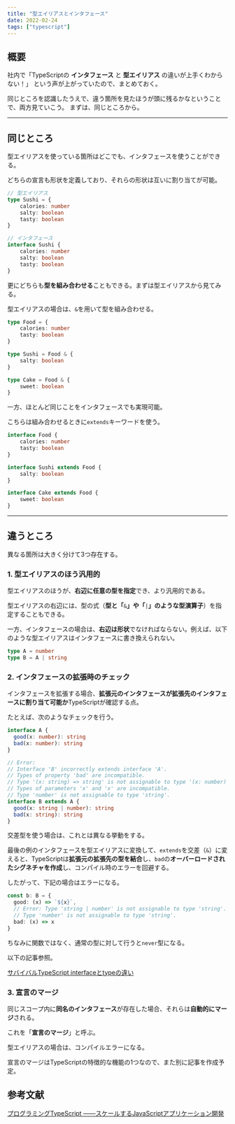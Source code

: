 ```yaml
---
title: "型エイリアスとインタフェース"
date: 2022-02-24
tags: ["typescript"]
---
```

## 概要
社内で「TypeScriptの **インタフェース** と **型エイリアス** の違いが上手くわからない！」 という声が上がっていたので、まとめておく。

同じところを認識したうえで、違う箇所を見たほうが頭に残るかなということで、両方見ていこう。
まずは、同じところから。

---
## 同じところ
型エイリアスを使っている箇所はどこでも、インタフェースを使うことができる。

どちらの宣言も形状を定義しており、それらの形状は互いに割り当てが可能。

```typescript
// 型エイリアス
type Sushi = {
	calories: number
	salty: boolean
	tasty: boolean
}

// インタフェース
interface Sushi {
	calories: number
	salty: boolean
	tasty: boolean
}
```

更にどちらも**型を組み合わせる**こともできる。まずは型エイリアスから見てみる。

型エイリアスの場合は、`&`を用いて型を組み合わせる。

```typescript
type Food = {
	calories: number
	tasty: boolean
}

type Sushi = Food & {
	salty: boolean
}

type Cake = Food & {
	sweet: boolean
}
```

一方、ほとんど同じことをインタフェースでも実現可能。

こちらは組み合わせるときに`extends`キーワードを使う。

```typescript
interface Food {
	calories: number
	tasty: boolean
}

interface Sushi extends Food {
	salty: boolean
}

interface Cake extends Food {
	sweet: boolean
}
```

---
## 違うところ
異なる箇所は大きく分けて3つ存在する。
### 1. 型エイリアスのほう汎用的
型エイリアスのほうが、**右辺に任意の型を指定**でき、より汎用的である。

型エイリアスの右辺には、型の式（**型と「**`&`**」や「**`|`**」のような型演算子**）を指定することもできる。

一方、インタフェースの場合は、**右辺は形状**でなければならない。例えば、以下のような型エイリアスはインタフェースに書き換えられない。

```typescript
type A = number
type B = A | string
```

### 2. インタフェースの拡張時のチェック
インタフェースを拡張する場合、**拡張元のインタフェースが拡張先のインタフェースに割り当て可能か**TypeScriptが確認する点。

たとえば、次のようなチェックを行う。

```typescript
interface A {
  good(x: number): string
  bad(x: number): string
}

// Error: 
// Interface 'B' incorrectly extends interface 'A'.
// Types of property 'bad' are incompatible.
// Type '(x: string) => string' is not assignable to type '(x: number) => string'.
// Types of parameters 'x' and 'x' are incompatible.
// Type 'number' is not assignable to type 'string'.
interface B extends A {
  good(x: string | number): string
  bad(x: string): string
}
```

交差型を使う場合は、これとは異なる挙動をする。

最後の例のインタフェースを型エイリアスに変換して、`extends`を交差（`&`）に変えると、TypeScriptは**拡張元の拡張先の型を結合**し、`bad`の**オーバーロードされたシグネチャを作成**し、コンパイル時のエラーを回避する。

したがって、下記の場合はエラーになる。
```typescript
const b: B = {
  good: (x) => `${x}`,
  // Error: Type 'string | number' is not assignable to type 'string'.
  // Type 'number' is not assignable to type 'string'.
  bad: (x) => x
}
```
ちなみに関数ではなく、通常の型に対して行うと`never`型になる。

以下の記事参照。

[サバイバルTypeScript interfaceとtypeの違い](https://typescriptbook.jp/reference/object-oriented/interface/interface-vs-type-alias#%E3%83%97%E3%83%AD%E3%83%91%E3%83%86%E3%82%A3%E3%81%AE%E3%82%AA%E3%83%BC%E3%83%90%E3%83%BC%E3%83%A9%E3%82%A4%E3%83%89)

### 3. 宣言のマージ
同じスコープ内に**同名のインタフェース**が存在した場合、それらは**自動的にマージ**される。

これを「**宣言のマージ**」と呼ぶ。

型エイリアスの場合は、コンパイルエラーになる。

宣言のマージはTypeScriptの特徴的な機能の1つなので、また別に記事を作成予定。

## 参考文献
[プログラミングTypeScript ――スケールするJavaScriptアプリケーション開発](https://www.oreilly.co.jp/books/9784873119045/)
